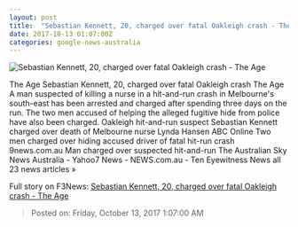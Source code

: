 ```yaml
---
layout: post
title:  "Sebastian Kennett, 20, charged over fatal Oakleigh crash - The Age"
date: 2017-10-13 01:07:00Z
categories: google-news-australia
---
```


![Sebastian Kennett, 20, charged over fatal Oakleigh crash - The Age](http://www.theage.com.au/content/dam/images/g/z/0/3/g/g/image.related.articleLeadwide.620x349.gz00tn.png/1507860408442.jpg)

The Age Sebastian Kennett, 20, charged over fatal Oakleigh crash The Age A man suspected of killing a nurse in a hit-and-run crash in Melbourne's south-east has been arrested and charged after spending three days on the run. The two men accused of helping the alleged fugitive hide from police have also been charged. Oakleigh hit-and-run suspect Sebastian Kennett charged over death of Melbourne nurse Lynda Hansen ABC Online Two men charged over hiding accused driver of fatal hit-run crash 9news.com.au Man charged over suspected hit-and-run The Australian Sky News Australia - Yahoo7 News - NEWS.com.au - Ten Eyewitness News all 23 news articles »


Full story on F3News: [Sebastian Kennett, 20, charged over fatal Oakleigh crash - The Age](http://www.f3nws.com/n/ymSzdF)

> Posted on: Friday, October 13, 2017 1:07:00 AM
